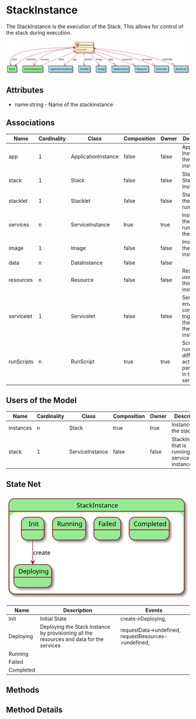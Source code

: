# StackInstance

The StackInstance is the execution of the Stack. This allows for control of the stack during execution.

![Logical Diagram](./logical.svg)

## Attributes

* name:string - Name of the stackinstance


## Associations

| Name | Cardinality | Class | Composition | Owner | Description |
| --- | --- | --- | --- | --- | --- |
| app | 1 | ApplicationInstance | false | false | Application Instance of the stack instance |
| stack | 1 | Stack | false | false | Stack of the Stack Instance |
| stacklet | 1 | Stacklet | false | false | Stacklet of the instance running |
| services | n | ServiceInstance | true | true | Instances of the Services running in the Stack |
| image | 1 | Image | false | false | Image of the service instance |
| data | n | DataInstance | false | false |  |
| resources | n | Resource | false | false | Resources used to host this service instance |
| servicelet | 1 | Servicelet | false | false | Service and environment combined together that defines the service instance |
| runScripts | n | RunScript | true | true | Scripts to run for the different actions performed in the service |


## Users of the Model

| Name | Cardinality | Class | Composition | Owner | Description |
| --- | --- | --- | --- | --- | --- |
| instances | n | Stack | true | true | Instances of the stack |
| stack | 1 | ServiceInstance | false | false | StackInstance that is running the service instance |



## State Net
![State Net Diagram](./statenet.svg)

| Name | Description | Events |
| --- | --- | --- |
| Init | Initial State | create-&gt;Deploying,  |
| Deploying | Deploying the Stack Instance by provisioning all the resources and data for the services | requestData-&gt;undefined, requestResources-&gt;undefined,  |
| Running |  |  |
| Failed |  |  |
| Completed |  |  |



## Methods


<h2>Method Details</h2>
    


